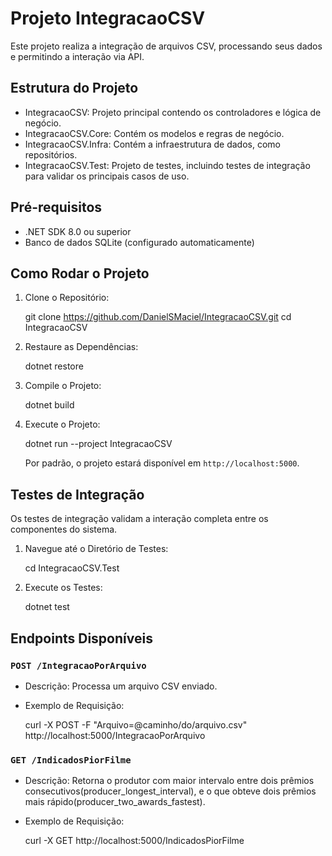 # Projeto IntegracaoCSV

Este projeto realiza a integração de arquivos CSV, processando seus dados e permitindo a interação via API.

## Estrutura do Projeto

- IntegracaoCSV: Projeto principal contendo os controladores e lógica de negócio.
- IntegracaoCSV.Core: Contém os modelos e regras de negócio.
- IntegracaoCSV.Infra: Contém a infraestrutura de dados, como repositórios.
- IntegracaoCSV.Test: Projeto de testes, incluindo testes de integração para validar os principais casos de uso.

## Pré-requisitos

- .NET SDK 8.0 ou superior
- Banco de dados SQLite (configurado automaticamente)

## Como Rodar o Projeto

1. Clone o Repositório:

   git clone https://github.com/DanielSMaciel/IntegracaoCSV.git
   cd IntegracaoCSV

2. Restaure as Dependências:

   dotnet restore

3. Compile o Projeto:

   dotnet build

4. Execute o Projeto:
   
   dotnet run --project IntegracaoCSV

   Por padrão, o projeto estará disponível em `http://localhost:5000`.

## Testes de Integração

Os testes de integração validam a interação completa entre os componentes do sistema.

1. Navegue até o Diretório de Testes:

   cd IntegracaoCSV.Test


2. Execute os Testes:

   dotnet test

## Endpoints Disponíveis

### `POST /IntegracaoPorArquivo`
- Descrição: Processa um arquivo CSV enviado.
- Exemplo de Requisição:

  curl -X POST -F "Arquivo=@caminho/do/arquivo.csv" http://localhost:5000/IntegracaoPorArquivo


### `GET /IndicadosPiorFilme`
- Descrição: Retorna o produtor com maior intervalo entre dois prêmios consecutivos(producer_longest_interval), e o que obteve dois prêmios mais rápido(producer_two_awards_fastest).
- Exemplo de Requisição:

  curl -X GET http://localhost:5000/IndicadosPiorFilme
